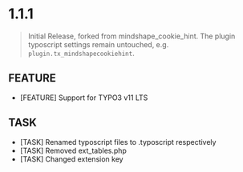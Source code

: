 # 1.1.1

> Initial Release, forked from mindshape_cookie_hint. The plugin typoscript settings remain untouched, e.g. `plugin.tx_mindshapecookiehint`.

## FEATURE

- [FEATURE] Support for TYPO3 v11 LTS

## TASK

- [TASK] Renamed typoscript files to .typoscript respectively
- [TASK] Removed ext_tables.php
- [TASK] Changed extension key
